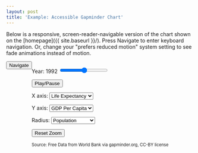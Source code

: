 ```yaml
---
layout: post
title: 'Example: Accessible Gapminder Chart'
---
```


Below is a responsive, screen-reader-navigable version of the chart shown on the [homepage]({{ site.baseurl }}/). Press Navigate to enter keyboard navigation. Or, change your "prefers reduced motion" system setting to see fade animations instead of motion.

<script type="text/javascript" src="http://hammerjs.github.io/dist/hammer.min.js"></script>

<div style="display: flex; max-width: 100%; flex-wrap: wrap">
  <div style="flex-shrink: 0">
  <button id="navigation-entry" tabindex="0">Navigate</button>
  <button id="navigation-exit" tabindex="0" style="display: none">
      Exit Chart
  </button>

  <div
      id="gapminder-chart-container"
      tabindex="0"
      style="position: relative"
      role="figure"
  >
      <svg
      width="800"
      height="600"
      id="gapminder-axes"
      style="position: absolute; top: 0; left: 0"
      overflow="visible"
      ></svg>
      <canvas
      id="gapminder-content"
      style="
          position: absolute;
          top: 0;
          left: 0;
          width: 100%;
          height: 100%;
      "
      ></canvas>
  </div>
  <div style="max-width: 400px">
      <div
      id="navigation-tooltip"
      style="font-size: 12pt"
      role="tooltip"
      ></div>
  </div>
  </div>
  <div id="gapminder-controls" role="group">
  <p>
      <label for="year-slider"
      >Year: <span id="year-text">1992</span></label
      >
      <input type="range" min="1952" max="2007" id="year-slider" />
  </p>
  <p><button id="play-pause">Play/Pause</button></p>
  <p>
      <label for="x-dropdown">X axis:</label>
      <select id="x-dropdown">
      <option value="gdp_cap">GDP Per Capita</option>
      <option value="life_exp" selected>Life Expectancy</option>
      <option value="population">Population</option>
      </select>
  </p>
  <p>
      <label for="y-dropdown">Y axis:</label>
      <select id="y-dropdown">
      <option value="gdp_cap" selected>GDP Per Capita</option>
      <option value="life_exp">Life Expectancy</option>
      <option value="population">Population</option>
      </select>
  </p>
  <p>
      <label for="size-dropdown">Radius:</label>
      <select id="size-dropdown">
      <option value="gdp_cap">GDP Per Capita</option>
      <option value="life_exp">Life Expectancy</option>
      <option value="population" selected>Population</option>
      </select>
  </p>
  <p><button id="reset-zoom">Reset Zoom</button></p>
  <p style="font-size: 0.8em">
      Source: Free Data from World Bank via gapminder.org, CC-BY license
  </p>
  </div>
</div>

<link href="/counterpoint/assets/gapminder/gapminder.css" rel="stylesheet"/>
<script type="text/javascript"> 
        console.log('loading');
    var hasGapminder = false;
  import("/counterpoint/assets/gapminder/gapminder_accessible.js").then(({ loadGapminderPlot }) => {
    // load gapminder when the page changes if not already loaded
    new MutationObserver(() => {
      if (!!document.getElementById('gapminder-chart-container') && !hasGapminder) {
        hasGapminder = true;
        loadGapminderPlot();
      } else {
        hasGapminder = false;
      }
    })
    .observe(document.body, { childList: true })
    hasGapminder = true;
    loadGapminderPlot();
  });
</script>